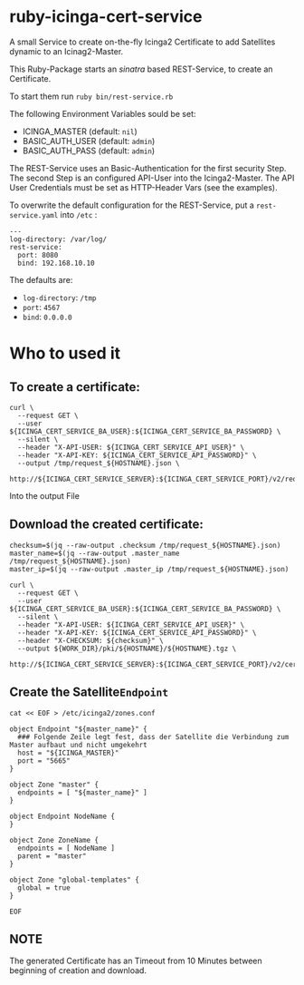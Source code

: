 ruby-icinga-cert-service
========================

A small Service to create on-the-fly Icinga2 Certificate to add Satellites dynamic to an Icinag2-Master.

This Ruby-Package starts an *sinatra* based REST-Service, to create an Certificate.

To start them run ```ruby bin/rest-service.rb```

The following Environment Variables sould be set:

 -  ICINGA_MASTER  (default: `nil`)
 -  BASIC_AUTH_USER  (default: `admin`)
 -  BASIC_AUTH_PASS  (default: `admin`)

The REST-Service uses an Basic-Authentication for the first security Step.
The second Step is an configured API-User into the Icinga2-Master.
The API User Credentials must be set as HTTP-Header Vars (see the examples).

To overwrite the default configuration for the REST-Service, put a `rest-service.yaml` into `/etc` :

    ---
    log-directory: /var/log/
    rest-service:
      port: 8080
      bind: 192.168.10.10

The defaults are:

 - `log-directory`: `/tmp`
 - `port`: `4567`
 - `bind`: `0.0.0.0`



# Who to used it

## To create a certificate:

    curl \
      --request GET \
      --user ${ICINGA_CERT_SERVICE_BA_USER}:${ICINGA_CERT_SERVICE_BA_PASSWORD} \
      --silent \
      --header "X-API-USER: ${ICINGA_CERT_SERVICE_API_USER}" \
      --header "X-API-KEY: ${ICINGA_CERT_SERVICE_API_PASSWORD}" \
      --output /tmp/request_${HOSTNAME}.json \
      http://${ICINGA_CERT_SERVICE_SERVER}:${ICINGA_CERT_SERVICE_PORT}/v2/request/${HOSTNAME}

Into the output File

## Download the created certificate:

    checksum=$(jq --raw-output .checksum /tmp/request_${HOSTNAME}.json)
    master_name=$(jq --raw-output .master_name /tmp/request_${HOSTNAME}.json)
    master_ip=$(jq --raw-output .master_ip /tmp/request_${HOSTNAME}.json)

    curl \
      --request GET \
      --user ${ICINGA_CERT_SERVICE_BA_USER}:${ICINGA_CERT_SERVICE_BA_PASSWORD} \
      --silent \
      --header "X-API-USER: ${ICINGA_CERT_SERVICE_API_USER}" \
      --header "X-API-KEY: ${ICINGA_CERT_SERVICE_API_PASSWORD}" \
      --header "X-CHECKSUM: ${checksum}" \
      --output ${WORK_DIR}/pki/${HOSTNAME}/${HOSTNAME}.tgz \
       http://${ICINGA_CERT_SERVICE_SERVER}:${ICINGA_CERT_SERVICE_PORT}/v2/cert/${HOSTNAME}

## Create the  Satellite`Endpoint`

    cat << EOF > /etc/icinga2/zones.conf

    object Endpoint "${master_name}" {
      ### Folgende Zeile legt fest, dass der Satellite die Verbindung zum Master aufbaut und nicht umgekehrt
      host = "${ICINGA_MASTER}"
      port = "5665"
    }

    object Zone "master" {
      endpoints = [ "${master_name}" ]
    }

    object Endpoint NodeName {
    }

    object Zone ZoneName {
      endpoints = [ NodeName ]
      parent = "master"
    }

    object Zone "global-templates" {
      global = true
    }

    EOF


## NOTE
The generated Certificate has an Timeout from 10 Minutes between beginning of creation and download.

